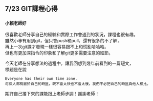 ## 7/23 GIT課程心得
### `小賴老師好`
很喜歡老師分享自己的經驗和實際工作會遇到的狀況，課程也很有趣。  
雖然小專有用到git，但只會push和pull，還有很多的不了解，  
再上一次git課才發現一樣很容易跟不上和慌亂哈哈哈。  
但也有更加深指令的印象和了解git更多需要注意的細節。  

今天老師在分享想法的過程中，讓我回想到幾年前看到的一篇短文，  
標題是在說
```
Everyone has their own time zone.
每個人都有屬於自己的時區，既不會太快也不會太慢，我們不必把自己的時區與他人相比。
```
期許自己接下來的課能跟上老師步調！謝謝老師！